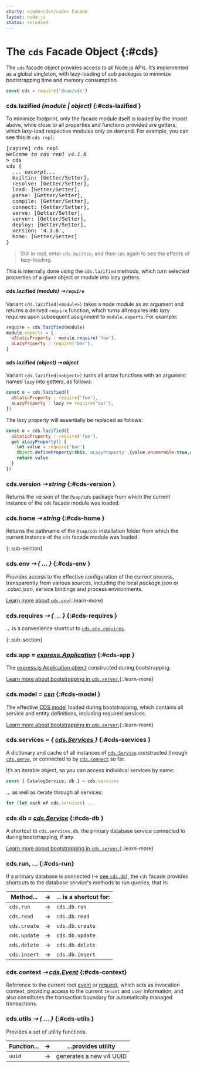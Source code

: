```yaml
---
shorty: <code>cds</code> Facade
layout: node-js
status: released
---
```



# The `cds` Facade Object {:#cds}

The `cds` facade object provides access to all Node.js APIs. It’s implemented as a global singleton, with lazy-loading of sub packages to minimize bootstrapping time and memory consumption.

```js
const cds = require('@sap/cds')
```

<!--- {% include links-for-node.md %} -->
<!--- {% include _toc levels="2,3" menu=".only" %} -->




### cds.lazified <i> (module | object) </i> {:#cds-lazified }


To minimize footprint, only the facade module itself is loaded by the import above, while close to all properties and functions provided are getters, which lazy-load respective modules only on demand. For example, you can see this in `cds repl`:

<pre class='log'>
[capire] cds repl
<em>Welcome to cds repl v4.1.6</em>
<b>></b> cds
cds {
  <i>... excerpt...</i>
  builtin: [Getter/Setter],
  resolve: [Getter/Setter],
  load: [Getter/Setter],
  parse: [Getter/Setter],
  compile: [Getter/Setter],
  connect: [Getter/Setter],
  serve: [Getter/Setter],
  server: [Getter/Setter],
  deploy: [Getter/Setter],
  version: '4.1.6',
  home: [Getter/Setter]
}
</pre>

> Still in repl, enter `cds.builtin`, and then `cds` again to see the effects of lazy-loading.


This is internally done using the `cds.lazified` methods, which turn selected properties of a given object or module into lazy getters.


#### cds.lazified <i> (module) &#8674; `require` </i>

Variant `cds.lazified(<module>)` takes a node module as an argument and returns a derived `require` function,
which turns all requires into lazy requires upon subsequent assignment to `module.exports`. For example:

```js
require = cds.lazified(module)
module.exports = {
  aStaticProperty : module.require('foo'),
  aLazyProperty : require('bar'),
}
```


#### cds.lazified  <i>  (object) &#8674; object </i>

Variant `cds.lazified(<object>)` turns all arrow functions with an argument named `lazy` into getters, as follows:
```js
const o = cds.lazified({
  aStaticProperty : require('foo'),
  aLazyProperty : lazy => require('bar'),
})
```
The lazy property will essentially be replaced as follows:
```js
const o = cds.lazified({
  aStaticProperty : require('foo'),
  get aLazyProperty() {
    let value = require('bar')
    Object.defineProperty(this,'aLazyProperty',{value,enumerable:true,writable:true})
    return value
  }
})
```



### cds.version  <i>  &#8674; string </i> {:#cds-version }

Returns the version of the `@sap/cds` package from which the current instance of the `cds` facade module was loaded.



### cds.home  <i>  &#8674; string </i> {:#cds-home }

Returns the pathname of the `@sap/cds` installation folder from which the current instance of the `cds` facade module was loaded.




{:.sub-section}



### cds.env  <i>  &#8674; { ... } </i> {:#cds-env }

Provides access to the effective configuration of the current process, transparently from various sources, including the local _package.json_ or _.cdsrc.json_, service bindings and process environments.

[Learn more about `cds.env`](cds-env){:.learn-more}

### cds.requires  <i>  &#8674; { ... } </i> {:#cds-requires }

... is a convenience shortcut to [`cds.env.requires`](#cds-env).




{:.sub-section}






### cds.app  <i>  = [express.Application](https://expressjs.com/de/4x/api.html#app) </i> {:#cds-app }
[express.js app]: #cds-app

The [express.js Application object](https://expressjs.com/de/4x/api.html#app) constructed during bootstrapping.

[Learn more about bootstrapping in `cds.server`.](./cds-serve){:.learn-more}






### cds.model  <i>  = [csn](../cds/csn) </i> {:#cds-model }

The effective [CDS model](../cds/csn) loaded during bootstrapping, which contains all service and entity definitions, including required services.

[Learn more about bootstrapping in `cds.server`.](./cds-serve){:.learn-more}




### cds.services  <i>  = { [cds.Services](services) } </i> {:#cds-services }

A dictionary and cache of all instances of [`cds.Service`](services) constructed through [`cds.serve`](cds-serve),
or connected to by [`cds.connect`](cds-connect) so far.

It’s an iterable object, so you can access individual services by name:
```js
const { CatalogService, db } = cds.services
```

... as well as iterate through all services:
```js
for (let each of cds.services) ...
```





### cds.db  <i>  = [cds.Service](services) </i> {:#cds-db }

A shortcut to `cds.services.db`, the primary database service connected to during bootstrapping, if any.

[Learn more about bootstrapping in `cds.server`.](./cds-serve){:.learn-more}




### cds.run, ... {:#cds-run}

If a primary database is connected (&rarr; [see `cds.db`](#cds-db)), the `cds` facade provides shortcuts to the database service's methods to run queries, that is:


| Method...    | &rarr; | ... is a shortcut for: |
|--------------|--------|------------------------|
| `cds.run`    | &rarr; | `cds.db.run`           |
| `cds.read`   | &rarr; | `cds.db.read`          |
| `cds.create` | &rarr; | `cds.db.create`        |
| `cds.update` | &rarr; | `cds.db.update`        |
| `cds.delete` | &rarr; | `cds.db.delete`        |
| `cds.insert` | &rarr; | `cds.db.insert`        |



### cds.context  <i>  &#8674; [cds.Event](events#cds-event) </i> {:#cds-context}

Reference to the current root [event](events#cds-event) or [request](events#cds-request), which acts as invocation context, providing access to the current `tenant` and `user` information, and also constitutes the transaction boundary for automatically managed transactions.



### cds.utils  <i>  &#8674; { ... } </i> {:#cds-utils }

Provides a set of utility functions.

| Function...  | &rarr; | ...provides utility
| ------------ | ------ | ----------------------- |
| `uuid`       | &rarr; | generates a new v4 UUID |
